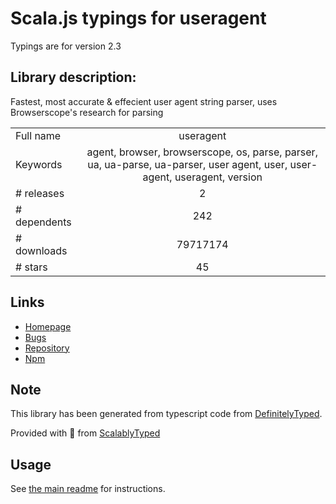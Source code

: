
# Scala.js typings for useragent

Typings are for version 2.3

## Library description:
Fastest, most accurate & effecient user agent string parser, uses Browserscope's research for parsing

|                    |                 |
| ------------------ | :-------------: |
| Full name          | useragent |
| Keywords           | agent, browser, browserscope, os, parse, parser, ua, ua-parse, ua-parser, user agent, user, user-agent, useragent, version |
| # releases         | 2 |
| # dependents       | 242 |
| # downloads        | 79717174 |
| # stars            | 45 |

## Links
- [Homepage](https://github.com/3rd-Eden/useragent#readme)
- [Bugs](https://github.com/3rd-Eden/useragent/issues)
- [Repository](https://github.com/3rd-Eden/useragent)
- [Npm](https://www.npmjs.com/package/useragent)
    


## Note
This library has been generated from typescript code from [DefinitelyTyped](https://definitelytyped.org).

Provided with :purple_heart: from [ScalablyTyped](https://github.com/oyvindberg/ScalablyTyped)

## Usage
See [the main readme](../../readme.md) for instructions.


